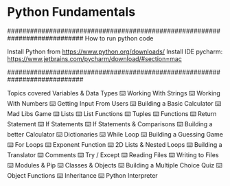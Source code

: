 # Python Fundamentals


############################################################################
How to run python code

Install Python from https://www.python.org/downloads/
Install IDE pycharm: https://www.jetbrains.com/pycharm/download/#section=mac

############################################################################


Topics covered
Variables & Data Types
⌨️ Working With Strings
⌨️ Working With Numbers
⌨️ Getting Input From Users
⌨️ Building a Basic Calculator
⌨️ Mad Libs Game
⌨️ Lists
⌨️ List Functions
⌨️ Tuples
⌨️ Functions
⌨️ Return Statement
⌨️ If Statements
⌨️ If Statements & Comparisons
⌨️ Building a better Calculator
⌨️ Dictionaries
⌨️ While Loop
⌨️ Building a Guessing Game
⌨️ For Loops
⌨️ Exponent Function
⌨️ 2D Lists & Nested Loops
⌨️ Building a Translator
⌨️ Comments
⌨️ Try / Except
⌨️ Reading Files
⌨️ Writing to Files
⌨️ Modules & Pip
⌨️ Classes & Objects
⌨️ Building a Multiple Choice Quiz
⌨️ Object Functions
⌨️ Inheritance
⌨️ Python Interpreter
